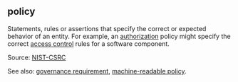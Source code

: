 ## policy

<p class="c8"><span>Statements, rules or assertions that specify the correct or expected behavior of an entity. For example, an </span><span class="c2"><a class="c3" href="#h.576ssfpt348i">authorization</a></span><span>&nbsp;policy might specify the correct </span><span class="c2"><a class="c3" href="#h.lmk4gqobt99b">access control</a></span><span class="c0">&nbsp;rules for a software component.</span></p><p class="c8"><span>Source: </span><span class="c2"><a class="c3" href="https://www.google.com/url?q=https://csrc.nist.gov/glossary/term/policy&amp;sa=D&amp;source=editors&amp;ust=1706779842776709&amp;usg=AOvVaw3MSY-lh1TWOkZn5pPUpno_">NIST-CSRC</a></span></p><p class="c8"><span>See also: </span><span class="c2"><a class="c3" href="#h.j4z5czk0dk8t">governance requirement</a></span><span>, </span><span class="c2"><a class="c3" href="#h.4x7tsm56oicm">machine-readable policy</a></span><span class="c0">.</span></p>

